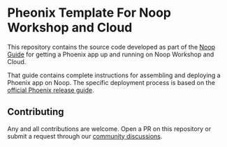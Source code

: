 # Pheonix Template For Noop Workshop and Cloud

This repository contains the source code developed as part of the [Noop Guide](https://noop.dev/blog/launch-phoenix-app) for getting a Phoenix app up and running on Noop Workshop and Cloud.

That guide contains complete instructions for assembling and deploying a Phoenix app on Noop. The specific deployment process is based on the [official Phoenix release guide](https://hexdocs.pm/phoenix/releases.html).

## Contributing

Any and all contributions are welcome. Open a PR on this repository or submit a request through our [community discussions](https://github.com/orgs/noop-inc/discussions).
